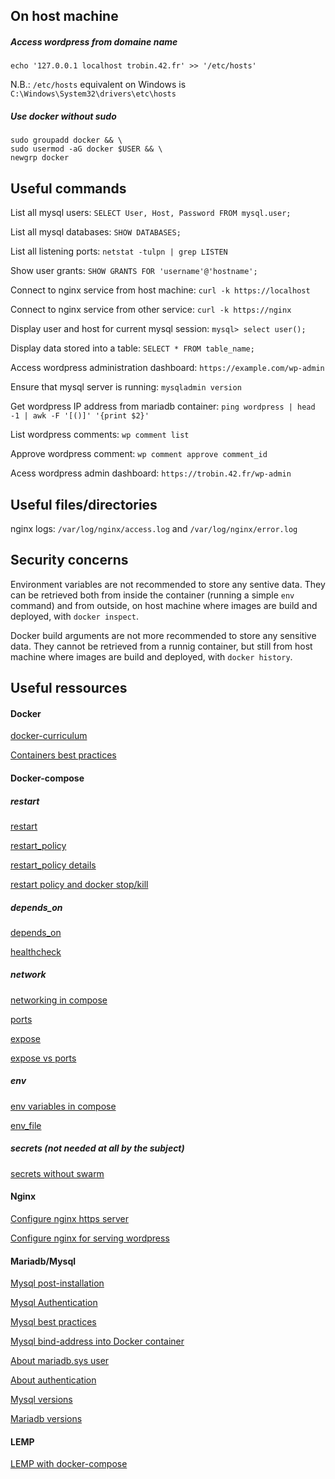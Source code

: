 ## On host machine

##### Access wordpress from domaine name

```
echo '127.0.0.1 localhost trobin.42.fr' >> '/etc/hosts'
```

N.B.: `/etc/hosts` equivalent on Windows is `C:\Windows\System32\drivers\etc\hosts`

##### Use docker without sudo

```
sudo groupadd docker && \
sudo usermod -aG docker $USER && \
newgrp docker
```

## Useful commands

List all mysql users: `SELECT User, Host, Password FROM mysql.user;`

List all mysql databases: `SHOW DATABASES;`

List all listening ports: `netstat -tulpn | grep LISTEN`

Show user grants: `SHOW GRANTS FOR 'username'@'hostname';`

Connect to nginx service from host machine: `curl -k https://localhost`

Connect to nginx service from other service: `curl -k https://nginx`

Display user and host for current mysql session: `mysql> select user();`

Display data stored into a table: `SELECT * FROM table_name;`

Access wordpress administration dashboard: `https://example.com/wp-admin`

Ensure that mysql server is running: `mysqladmin version`

Get wordpress IP address from mariadb container: `ping wordpress | head -1 | awk -F '[()]' '{print $2}'`

List wordpress comments: `wp comment list`

Approve wordpress comment: `wp comment approve comment_id`

Acess wordpress admin dashboard: `https://trobin.42.fr/wp-admin`

## Useful files/directories

nginx logs: `/var/log/nginx/access.log` and `/var/log/nginx/error.log`

## Security concerns

Environment variables are not recommended to store any sentive data.
They can be retrieved both from inside the container (running a simple `env` command) and from outside, on host machine where images are build and deployed, with `docker inspect`.

Docker build arguments are not more recommended to store any sensitive data.
They cannot be retrieved from a runnig container, but still from host machine where images are build and deployed, with `docker history`.

## Useful ressources

#### Docker

[docker-curriculum](https://docker-curriculum.com/)

[Containers best practices](https://cloud.google.com/architecture/best-practices-for-building-containers)

#### Docker-compose

##### restart

[restart](https://github.com/compose-spec/compose-spec/blob/master/spec.md#restart)

[restart_policy](https://github.com/compose-spec/compose-spec/blob/master/deploy.md#restart_policy)

[restart_policy details](https://docs.docker.com/config/containers/start-containers-automatically/#restart-policy-details)

[restart policy and docker stop/kill](https://serverfault.com/a/884823)

##### depends_on

[depends_on](https://github.com/compose-spec/compose-spec/blob/master/spec.md#depends_on)

[healthcheck](https://github.com/compose-spec/compose-spec/blob/master/spec.md#healthcheck)

##### network

[networking in compose](https://docs.docker.com/compose/networking/)

[ports](https://docs.docker.com/compose/compose-file/compose-file-v3/#ports)

[expose](https://docs.docker.com/compose/compose-file/compose-file-v3/#expose)

[expose vs ports](https://www.baeldung.com/ops/docker-compose-expose-vs-ports)

##### env

[env variables in compose](https://docs.docker.com/compose/environment-variables/)

[env_file](https://docs.docker.com/compose/compose-file/compose-file-v3/#env_file)

##### secrets (not needed _at all_ by the subject)

[secrets without swarm](https://www.rockyourcode.com/using-docker-secrets-with-docker-compose/)

#### Nginx

[Configure nginx https server](https://nginx.org/en/docs/http/configuring_https_servers.html)

[Configure nginx for serving wordpress](https://www.nginx.com/resources/wiki/start/topics/recipes/wordpress/)

#### Mariadb/Mysql

[Mysql post-installation](https://dev.mysql.com/doc/refman/8.0/en/postinstallation.html)

[Mysql Authentication](https://mariadb.com/kb/en/authentication-plugin-unix-socket/)

[Mysql best practices](https://docstore.mik.ua/orelly/weblinux2/orn/mysql_tips.html)

[Mysql bind-address into Docker container](http://txt.fliglio.com/2013/11/creating-a-mysql-docker-container/)

[About mariadb.sys user](https://www.thegeekdiary.com/what-is-the-purpose-of-mysql-syslocalhost-user/)

[About authentication](https://dba.stackexchange.com/a/209520)

[Mysql versions](https://endoflife.date/mysql)

[Mariadb versions](https://endoflife.date/mariadb)

#### LEMP

[LEMP with docker-compose](https://tech.osteel.me/posts/docker-for-local-web-development-part-1-a-basic-lemp-stack)


